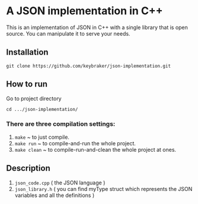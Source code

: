 # A JSON implementation in C++

This is an implementation of JSON in C++ with a single library that is open source. 
You can manipulate it to serve your needs.

## Installation

```
git clone https://github.com/keybraker/json-implementation.git
```

## How to run

Go to project directory

```
cd .../json-implementation/
```

### There are three compilation settings:

1. ```make``` ~ to just compile. 
2. ```make run``` ~ to compile-and-run the whole project.
3. ```make clean``` ~ to compile-run-and-clean the whole project at ones.

## Description

1. ```json_code.cpp``` ( the JSON language )
2. ```json_library.h``` ( you can find myType struct which represents the JSON variables and all the definitions )
